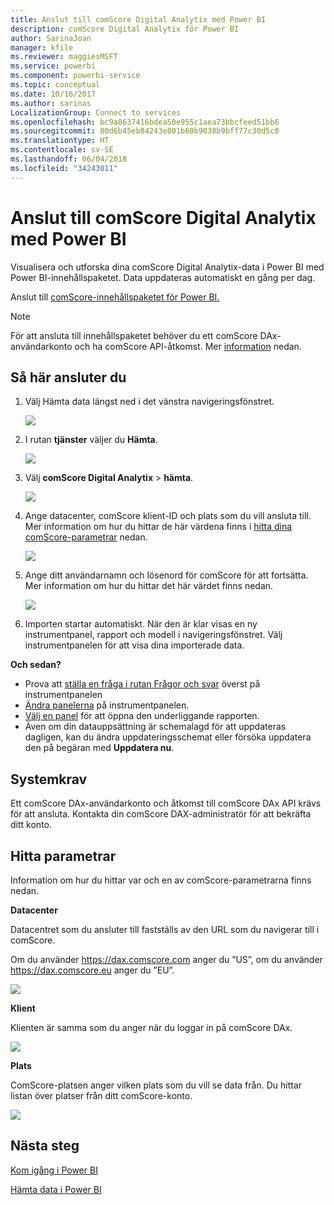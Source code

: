 ```yaml
---
title: Anslut till comScore Digital Analytix med Power BI
description: comScore Digital Analytix för Power BI
author: SarinaJoan
manager: kfile
ms.reviewer: maggiesMSFT
ms.service: powerbi
ms.component: powerbi-service
ms.topic: conceptual
ms.date: 10/16/2017
ms.author: sarinas
LocalizationGroup: Connect to services
ms.openlocfilehash: bc9a8637416bdea50e955c1aea73bbcfeed51bb6
ms.sourcegitcommit: 80d6b45eb84243e801b60b9038b9bff77c30d5c8
ms.translationtype: HT
ms.contentlocale: sv-SE
ms.lasthandoff: 06/04/2018
ms.locfileid: "34243011"
---
```

# <a name="connect-to-comscore-digital-analytix-with-power-bi"></a>Anslut till comScore Digital Analytix med Power BI
Visualisera och utforska dina comScore Digital Analytix-data i Power BI med Power BI-innehållspaketet. Data uppdateras automatiskt en gång per dag.

Anslut till [comScore-innehållspaketet för Power BI.](https://app.powerbi.com/getdata/services/comscore)

>[!NOTE]
>För att ansluta till innehållspaketet behöver du ett comScore DAx-användarkonto och ha comScore API-åtkomst. Mer [information](#Requirements) nedan.

## <a name="how-to-connect"></a>Så här ansluter du
1. Välj Hämta data längst ned i det vänstra navigeringsfönstret.
   
   ![](media/service-connect-to-connect-to/getdata.png)
2. I rutan **tjänster** väljer du **Hämta**.
   
   ![](media/service-connect-to-connect-to/services.png)
3. Välj **comScore Digital Analytix** \> **hämta**.
   
   ![](media/service-connect-to-connect-to/comscore.png)
4. Ange datacenter, comScore klient-ID och plats som du vill ansluta till. Mer information om hur du hittar de här värdena finns i [hitta dina comScore-parametrar](#FindingParams) nedan.
   
   ![](media/service-connect-to-connect-to/parameters.png)
5. Ange ditt användarnamn och lösenord för comScore för att fortsätta. Mer information om hur du hittar det här värdet finns nedan.
   
   ![](media/service-connect-to-connect-to/creds.png)
6. Importen startar automatiskt. När den är klar visas en ny instrumentpanel, rapport och modell i navigeringsfönstret. Välj instrumentpanelen för att visa dina importerade data.

**Och sedan?**

* Prova att [ställa en fråga i rutan Frågor och svar](power-bi-q-and-a.md) överst på instrumentpanelen
* [Ändra panelerna](service-dashboard-edit-tile.md) på instrumentpanelen.
* [Välj en panel](service-dashboard-tiles.md) för att öppna den underliggande rapporten.
* Även om din datauppsättning är schemalagd för att uppdateras dagligen, kan du ändra uppdateringsschemat eller försöka uppdatera den på begäran med **Uppdatera nu**.

<a name="Requirements"></a>

## <a name="system-requirements"></a>Systemkrav
Ett comScore DAx-användarkonto och åtkomst till comScore DAx API krävs för att ansluta. Kontakta din comScore DAX-administratör för att bekräfta ditt konto.

<a name="FindingParams"></a>

## <a name="finding-parameters"></a>Hitta parametrar
Information om hur du hittar var och en av comScore-parametrarna finns nedan.

**Datacenter**

Datacentret som du ansluter till fastställs av den URL som du navigerar till i comScore.

Om du använder https://dax.comscore.com anger du ”US”, om du använder https://dax.comscore.eu anger du ”EU”.

![](media/service-connect-to-connect-to/comscore_url.png) 

**Klient**

Klienten är samma som du anger när du loggar in på comScore DAx.

![](media/service-connect-to-connect-to/comscore_signin.png) 

**Plats**

ComScore-platsen anger vilken plats som du vill se data från. Du hittar listan över platser från ditt comScore-konto.

![](media/service-connect-to-connect-to/comscore_sites.png)

## <a name="next-steps"></a>Nästa steg
[Kom igång i Power BI](service-get-started.md)

[Hämta data i Power BI](service-get-data.md)

